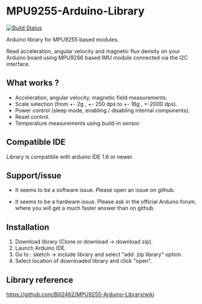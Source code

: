 # MPU9255-Arduino-Library
[![Build Status](https://travis-ci.org/Bill2462/MPU9255-Arduino-Library.svg?branch=master)](https://travis-ci.org/Bill2462/MPU9255-Arduino-Library)

Arduino library for MPU9255 based modules. 

Read acceleration, angular velocity and magnetic flux density on your Arduino board using MPU9266 based IMU module connected via the I2C interface. 

## What works ?
- Acceleration, angular velocity, magnetic field measurements. 
- Scale selection (from +- 2g , +- 250 dps to +- 16g , +-2000 dps).
- Power control (sleep mode, enabling / disabling internal components). 
- Reset control.
- Temperature measurements using build-in sensor.

## Compatible IDE
Library is compatible with arduino IDE 1.6 or newer.

## Support/issue
- It seems to be a software issue.
  Please open an issue on github.

- It seems to be a hardware issue. 
  Please ask in the official Arduino forum, where you will get a much faster answer than on github.

## Installation
1. Download library (Clone or download -> download zip).
2. Launch Arduino IDE.
3. Go to : sketch -> include library and select "add .zip library" option. 
4. Select location of downloaded library and click "open". 

## Library reference
https://github.com/Bill2462/MPU9255-Arduino-Library/wiki
